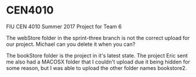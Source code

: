 # CEN4010
FIU CEN 4010 Summer 2017 Project for Team 6

The webStore folder in the sprint-three branch is not the correct upload for our project. Michael can you delete it when you can?

The bookStore folder is the project in it's latest state. The project Eric sent me also had a MACOSX folder that I couldn't upload due it being hidden for some reason, but I was able to upload the other folder names bookstore2.
